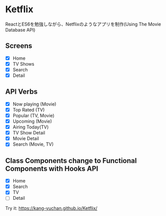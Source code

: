 # Ketflix

ReactとES6を勉強しながら、Netflixのようなアプリを制作(Using The Movie Database API)

## Screens

- [x] Home
- [x] TV Shows
- [x] Search
- [x] Detail

## API Verbs

- [x] Now playing (Movie)
- [x] Top Rated (TV)
- [x] Popular (TV, Movie)
- [x] Upcoming (Movie)
- [x] Airing Today(TV)
- [x] TV Show Detail
- [x] Movie Detail
- [x] Search (Movie, TV)

## Class Components change to Functional Components with Hooks API

- [x] Home
- [x] Search
- [x] TV
- [ ] Detail

Try it: https://kang-yuchan.github.io/Ketflix/
